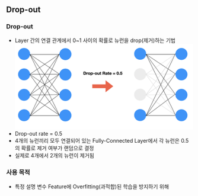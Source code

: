 ## Drop-out
### Drop-out
- Layer 간의 연결 관계에서 0~1 사이의 확률로 뉴런을 drop(제거)하는 기법
![](Attatched/Pasted%20image%2020240123120402.png)
- Drop-out rate = 0.5
- 4개의 뉴런끼리 모두 연결되어 있는 Fully-Connected Layer에서 각 뉴런은 0.5의 확률로 제거 여부가 랜덤으로 결정
- 실제로 4개에서 2개의 뉴런이 제거됨
### 사용 목적
- 특정 설명 변수 Feature에 Overfitting(과적합)된 학습을 방지하기 위해